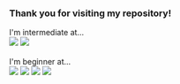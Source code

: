<h3>Thank you for visiting my repository!</h3>

I'm intermediate at...<br>
<img src="https://img.shields.io/badge/-JAVA-orange"/> <img src="https://img.shields.io/badge/-Flutter(Dart)-blue"/> <br>
<br>
I'm beginner at...<br>
<img src="https://img.shields.io/badge/-Go-6AD7E5"/> <img src="https://img.shields.io/badge/-React.js-9cf"/> <img src="https://img.shields.io/badge/-Node.js-green"/> <img src="https://img.shields.io/badge/-Next.js-red"/> 

<br>

<!--
**Mccreate/mccreate** is a ✨ _special_ ✨ repository because its `README.md` (this file) appears on your GitHub profile.

Here are some ideas to get you started:

- 🔭 I’m currently working on ...
- 🌱 I’m currently learning ...
- 👯 I’m looking to collaborate on ...
- 🤔 I’m looking for help with ...
- 💬 Ask me about ...
- 📫 How to reach me: ...
- 😄 Pronouns: ...
- ⚡ Fun fact: ...
-->
